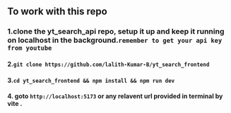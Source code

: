 ## To work with this repo 
### 1.clone the yt_search_api repo, setup it up and keep it running on localhost in the background.`remember to get your api key from youtube`
#### 2.`git clone https://github.com/lalith-Kumar-B/yt_search_frontend`
#### 3.`cd yt_search_frontend && npm install && npm run dev`
#### 4. goto `http://localhost:5173` or any relavent url provided in terminal by vite .
